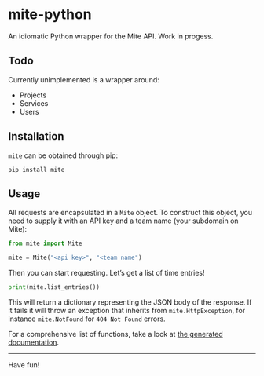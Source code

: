 # mite-python

An idiomatic Python wrapper for the Mite API. Work in progess.

## Todo

Currently unimplemented is a wrapper around:

- Projects
- Services
- Users

## Installation

`mite` can be obtained through pip:

```
pip install mite
```

## Usage

All requests are encapsulated in a `Mite` object. To construct this object, you
need to supply it with an API key and a team name (your subdomain on Mite):

```python
from mite import Mite

mite = Mite("<api key>", "<team name")
```

Then you can start requesting. Let’s get a list of time entries!

```python
print(mite.list_entries())
```

This will return a dictionary representing the JSON body of the response. If it
fails it will throw an exception that inherits from `mite.HttpException`, for
instance `mite.NotFound` for `404 Not Found` errors.

For a comprehensive list of functions, take a look at [the generated
documentation]().

<hr/>

Have fun!

